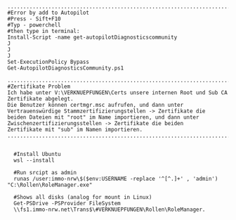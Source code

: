 	.......................................................................................................
	#Error by add to Autopilot
 	#Press - Sift+F10
	#Typ - powerchell
 	#then type in terminal:
	Install-Script -name get-autopilotDiagnosticscommunity
	J
	J
	J
	Set-ExecutionPolicy Bypass
	Get-AutopilotDiagnosticsCommunity.ps1

	.......................................................................................................
 	#Zertifikate Problem
	Ich habe unter V:\VERKNUEPFUNGEN\Certs unsere internen Root und Sub CA Zertifikate abgelegt.
 	Die Benutzer können certmgr.msc aufrufen, und dann unter Vertrauenswürdige Stammzertifizierungstellen -> Zertifikate die
  	beiden Dateien mit "root" im Name importieren, und dann unter Zwischenzertifizierungsstellen -> Zertifikate die beiden 
   	Zertifikate mit "sub" im Namen importieren.
	.......................................................................................................


	  #Install Ubuntu
	  wsl --install
	  
	  #Run srcipt as admin
	  runas /user:immo-nrw\$($env:USERNAME -replace '^[^.]+' , 'admin') "C:\Rollen\RoleManager.exe"
	  
	  #Shows all disks (analog for mount in Linux)
	  Get-PSDrive -PSProvider FileSystem
	  \\fs1.immo-nrw.net\Trans$\#VERKNUEPFUNGEN\Rollen\RoleManager.




